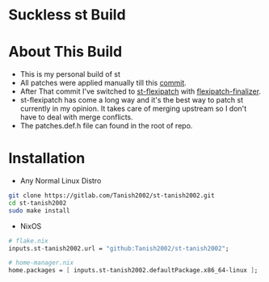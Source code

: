 # Suckless st Build

# About This Build
- This is my personal build of st
- All patches were applied manually till this [commit](https://github.com/Tanish2002/st-tanish2002/tree/679cbf784a575911a23b7de2dca295457698d7d3).
- After That commit I've switched to [st-flexipatch](https://github.com/bakkeby/st-flexipatch) with [flexipatch-finalizer](https://github.com/bakkeby/flexipatch-finalizer).
- st-flexipatch has come a long way and it's the best way to patch st currently in my opinion. It takes care of merging upstream so I don't have to deal with merge conflicts.
- The patches.def.h file can found in the root of repo.

# Installation
- Any Normal Linux Distro
```bash
git clone https://gitlab.com/Tanish2002/st-tanish2002.git
cd st-tanish2002
sudo make install
```
- NixOS
```nix
# flake.nix
inputs.st-tanish2002.url = "github:Tanish2002/st-tanish2002";

# home-manager.nix
home.packages = [ inputs.st-tanish2002.defaultPackage.x86_64-linux ];
```
